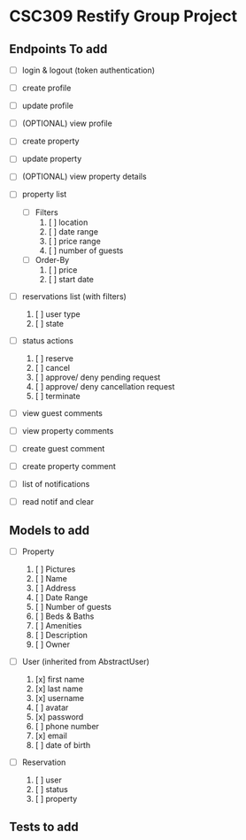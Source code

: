 # CSC309 Restify Group Project

## Endpoints To add
- [ ] login & logout (token authentication)
- [ ] create profile
- [ ] update profile
- [ ] (OPTIONAL) view profile

- [ ] create property
- [ ] update property
- [ ] (OPTIONAL) view property details

- [ ] property list
    - [ ] Filters
        1. [ ] location
        2. [ ] date range
        3. [ ] price range
        4. [ ] number of guests
    - [ ] Order-By
        1. [ ] price
        2. [ ] start date

- [ ] reservations list (with filters)
    1. [ ] user type
    2. [ ] state

- [ ] status actions
    1. [ ] reserve
    2. [ ] cancel
    3. [ ] approve/ deny pending request
    4. [ ] approve/ deny cancellation request
    5. [ ] terminate

- [ ] view guest comments
- [ ] view property comments
- [ ] create guest comment
- [ ] create property comment

- [ ] list of notifications
- [ ] read notif and clear

## Models to add
- [ ] Property
    1. [ ] Pictures
    2. [ ] Name
    3. [ ] Address
    4. [ ] Date Range
    5. [ ] Number of guests
    6. [ ] Beds & Baths
    7. [ ] Amenities
    8. [ ] Description
    9. [ ] Owner

- [ ] User (inherited from AbstractUser)
    1. [x] first name
    2. [x] last name
    3. [x] username
    4. [ ] avatar
    5. [x] password
    6. [ ] phone number
    7. [x] email
    8. [ ] date of birth

- [ ] Reservation
    1. [ ] user
    2. [ ] status
    3. [ ] property

## Tests to add